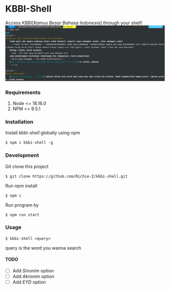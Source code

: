 # KBBI-Shell

Access KBBI[_Kamus Besar Bahasa Indonesia_] through your shell!
![Screenshoot](https://raw.githubusercontent.com/Richie-Z/kbbi-shell/master/screenshoot/demo.png)

### Requirements

1. Node <= 18.16.0
2. NPM <= 9.5.1

### Installation

Install _kbbi-shell_ globally using npm

    $ npm i kbbi-shell -g

### Development

Git clone this project

    $ git clone https://github.com/Richie-Z/kbbi-shell.git

Run npm install

    $ npm i

Run program by

    $ npm run start

### Usage

    $ kbbi-shell <query>

query is the word you wanna search

#### TODO

- [ ] Add _Sinonim_ option
- [ ] Add _Akronim_ option
- [ ] Add _EYD_ option
